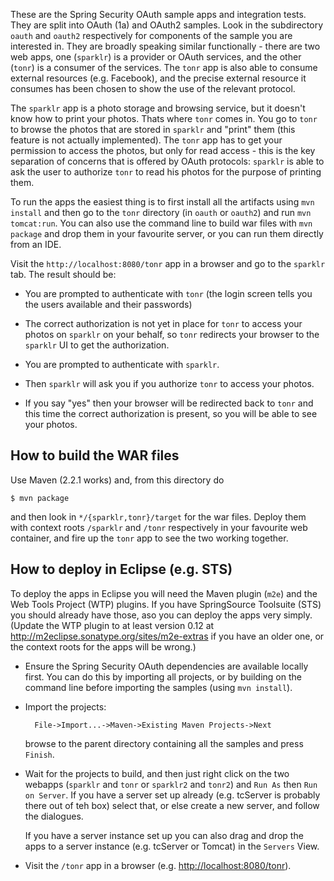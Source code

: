 These are the Spring Security OAuth sample apps and integration tests.
They are split into OAuth (1a) and OAuth2 samples.  Look in the
subdirectory `oauth` and `oauth2` respectively for components of the
sample you are interested in.  They are broadly speaking similar
functionally - there are two web apps, one (`sparklr`) is a provider
or OAuth services, and the other (`tonr`) is a consumer of the
services.  The `tonr` app is also able to consume external resources
(e.g. Facebook), and the precise external resource it consumes has
been chosen to show the use of the relevant protocol.

The `sparklr` app is a photo storage and browsing service, but it
doesn't know how to print your photos.  Thats where `tonr` comes in.
You go to `tonr` to browse the photos that are stored in `sparklr` and
"print" them (this feature is not actually implemented).  The `tonr`
app has to get your permission to access the photos, but only for read
access - this is the key separation of concerns that is offered by
OAuth protocols: `sparklr` is able to ask the user to authorize `tonr`
to read his photos for the purpose of printing them.

To run the apps the easiest thing is to first install all the
artifacts using `mvn install` and then go to the `tonr` directory (in
`oauth` or `oauth2`) and run `mvn tomcat:run`.  You can also use the
command line to build war files with `mvn package` and drop them in
your favourite server, or you can run them directly from an IDE.

Visit the `http://localhost:8080/tonr` app in a browser and go to the
`sparklr` tab.  The result should be:

* You are prompted to authenticate with `tonr` (the login screen tells
  you the users available and their passwords)
  
* The correct authorization is not yet in place for `tonr` to access
  your photos on `sparklr` on your behalf, so `tonr` redirects your
  browser to the `sparklr` UI to get the authorization.

* You are prompted to authenticate with `sparklr`.

* Then `sparklr` will ask you if you authorize `tonr` to access your
  photos.
  
* If you say "yes" then your browser will be redirected back to `tonr`
  and this time the correct authorization is present, so you will be
  able to see your photos.

## How to build the WAR files

Use Maven (2.2.1 works) and, from this directory do 

    $ mvn package

and then look in `*/{sparklr,tonr}/target` for the war files.  Deploy
them with context roots `/sparklr` and `/tonr` respectively in your
favourite web container, and fire up the `tonr` app to see the two
working together.

## How to deploy in Eclipse (e.g. STS)

To deploy the apps in Eclipse you will need the Maven plugin (`m2e`)
and the Web Tools Project (WTP) plugins.  If you have SpringSource
Toolsuite (STS) you should already have those, aso you can deploy the
apps very simply.  (Update the WTP plugin to at least version 0.12 at
http://m2eclipse.sonatype.org/sites/m2e-extras if you have an older
one, or the context roots for the apps will be wrong.)

* Ensure the Spring Security OAuth dependencies are available locally
first.  You can do this by importing all projects, or by building on
the command line before importing the samples (using `mvn install`).

* Import the projects:

        File->Import...->Maven->Existing Maven Projects->Next

  browse to the parent directory containing all the
  samples and press `Finish`.
  
* Wait for the projects to build, and then just right click on the two
  webapps (`sparklr` and `tonr` or `sparklr2` and `tonr2`) and `Run
  As` then `Run on Server`.  If you have a server set up already
  (e.g. tcServer is probably there out of teh box) select that, or
  else create a new server, and follow the dialogues.
  
  If you have a server instance set up you can also drag and drop the
  apps to a server instance (e.g. tcServer or Tomcat) in the `Servers`
  View.

* Visit the `/tonr` app in a browser
  (e.g. [http://localhost:8080/tonr](http://localhost:8080/tonr)).
